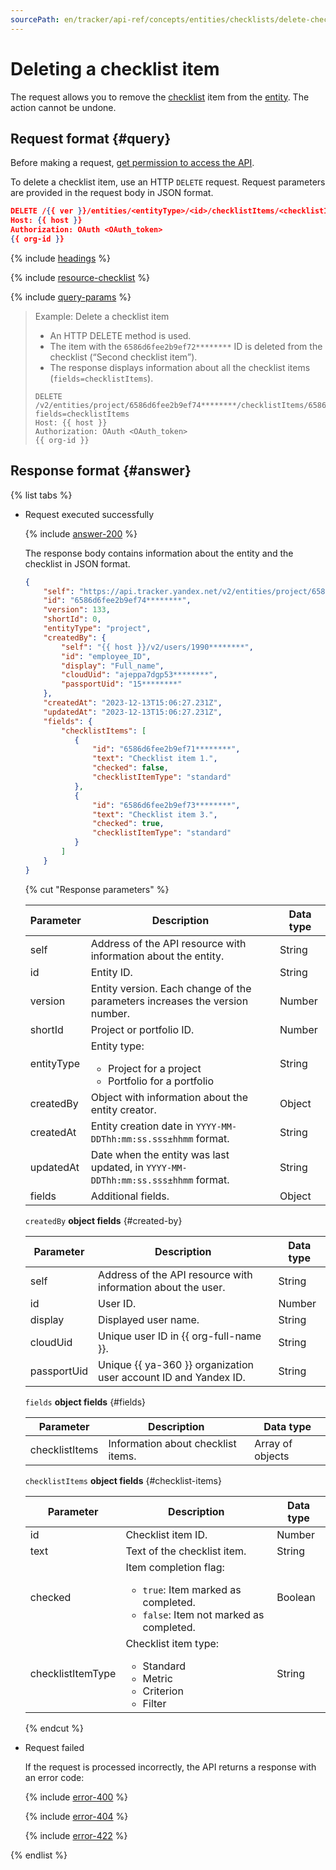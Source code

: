 ```yaml
---
sourcePath: en/tracker/api-ref/concepts/entities/checklists/delete-checklist-item.md
---
```

# Deleting a checklist item

The request allows you to remove the [checklist](../../../user/checklist.md) item from the [entity](../about-entities.md). The action cannot be undone.

## Request format {#query}

Before making a request, [get permission to access the API](../../access.md).

To delete a checklist item, use an HTTP `DELETE` request. Request parameters are provided in the request body in JSON format.

```json
DELETE /{{ ver }}/entities/<entityType>/<id>/checklistItems/<checklistItemId>
Host: {{ host }}
Authorization: OAuth <OAuth_token>
{{ org-id }}
```

{% include [headings](../../../../_includes/tracker/api/headings.md) %}

{% include [resource-checklist](../../../../_includes/tracker/api/resource-checklist-id.md) %}

{% include [query-params](../../../../_includes/tracker/api/query-params-checklist.md) %}

> Example: Delete a checklist item
>
> - An HTTP DELETE method is used.
> - The item with the `6586d6fee2b9ef72********` ID is deleted from the checklist (<q>Second checklist item</q>).
> - The response displays information about all the checklist items (`fields=checklistItems`).
>
> ```
> DELETE /v2/entities/project/6586d6fee2b9ef74********/checklistItems/6586d6fee2b9ef72********?fields=checklistItems
> Host: {{ host }}
> Authorization: OAuth <OAuth_token>
> {{ org-id }}
> ```

## Response format {#answer}

{% list tabs %}

- Request executed successfully

   {% include [answer-200](../../../../_includes/tracker/api/answer-200.md) %}

   The response body contains information about the entity and the checklist in JSON format.

   ```json
   {
       "self": "https://api.tracker.yandex.net/v2/entities/project/6586d6fee2b9ef74********",
       "id": "6586d6fee2b9ef74********",
       "version": 133,
       "shortId": 0,
       "entityType": "project",
       "createdBy": {
           "self": "{{ host }}/v2/users/1990********",
           "id": "employee_ID",
           "display": "Full_name",
           "cloudUid": "ajeppa7dgp53********",
           "passportUid": "15********"
       },
       "createdAt": "2023-12-13T15:06:27.231Z",
       "updatedAt": "2023-12-13T15:06:27.231Z",
       "fields": {
           "checklistItems": [
              {
                  "id": "6586d6fee2b9ef71********",
                  "text": "Checklist item 1.",
                  "checked": false,
                  "checklistItemType": "standard"
              },
              {
                  "id": "6586d6fee2b9ef73********",
                  "text": "Checklist item 3.",
                  "checked": true,
                  "checklistItemType": "standard"
              }
           ]
       }
   }
   ```

   {% cut "Response parameters" %}

   | Parameter | Description | Data type |
   ----- | ----- | -----
   | self | Address of the API resource with information about the entity. | String |
   | id | Entity ID. | String |
   | version | Entity version. Each change of the parameters increases the version number. | Number |
   | shortId | Project or portfolio ID. | Number |
   | entityType | Entity type:<ul><li>Project for a project</li><li>Portfolio for a portfolio</li></ul> | String |
   | createdBy | Object with information about the entity creator. | Object |
   | createdAt | Entity creation date in `YYYY-MM-DDThh:mm:ss.sss±hhmm` format. | String |
   | updatedAt | Date when the entity was last updated, in `YYYY-MM-DDThh:mm:ss.sss±hhmm` format. | String |
   | fields | Additional fields. | Object |

   `createdBy` **object fields** {#created-by}

   | Parameter | Description | Data type |
   ----- | ----- | -----
   | self | Address of the API resource with information about the user. | String |
   | id | User ID. | Number |
   | display | Displayed user name. | String |
   | cloudUid | Unique user ID in {{ org-full-name }}. | String |
   | passportUid | Unique {{ ya-360 }} organization user account ID and Yandex ID. | String |

   `fields` **object fields** {#fields}

   | Parameter | Description | Data type |
   ----- | ----- | -----
   | checklistItems | Information about checklist items. | Array of objects |

   `checklistItems` **object fields** {#checklist-items}

   | Parameter | Description | Data type |
   ----- | ----- | -----
   | id | Checklist item ID. | Number |
   | text | Text of the checklist item. | String |
   | checked | Item completion flag:<ul><li>`true`: Item marked as completed.</li><li>`false`: Item not marked as completed.</li></ul> | Boolean |
   | checklistItemType | Checklist item type:<ul><li>Standard</li><li>Metric</li><li>Criterion</li><li>Filter</li></ul> | String |

   {% endcut %}

- Request failed

   If the request is processed incorrectly, the API returns a response with an error code:

   {% include [error-400](../../../../_includes/tracker/api/answer-error-400.md) %}

   {% include [error-404](../../../../_includes/tracker/api/answer-error-404.md) %}

   {% include [error-422](../../../../_includes/tracker/api/answer-error-422.md) %}

{% endlist %}
